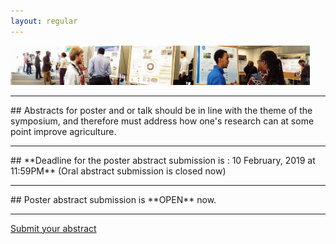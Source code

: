 ```yaml
---
layout: regular
---
```



<img src="/posterview.jpg" style="max-width:95%"/> 

<hr style="clear: both;" />
## Abstracts for poster and or talk should be in line with the theme of the symposium, and therefore must address how one's research can at some point improve agriculture. 
<hr style="clear: both;" />
## **Deadline for the poster abstract submission is : 10 February, 2019 at 11:59PM** (Oral abstract submission is closed now)
<hr style="clear: both;" />
## Poster abstract submission is **OPEN** now.
<hr style="clear: both;" />

<p><a href="https://docs.google.com/forms/d/1DoqelMaDb3G1-tG3Tqr9EpXLK9OzPJ8J4OuMiPRZNrg/" target="_blank" class="btn btn-primary btn-xl page-scroll">Submit your abstract</a></p>
